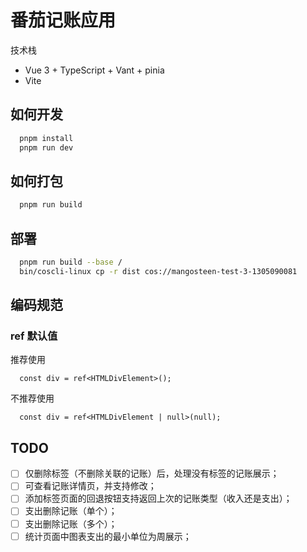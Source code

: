 # 番茄记账应用

技术栈

+ Vue 3 + TypeScript + Vant + pinia
+ Vite

## 如何开发

```bash
  pnpm install
  pnpm run dev
```

## 如何打包
  
```bash
  pnpm run build
```
## 部署

```bash
  pnpm run build --base /
  bin/coscli-linux cp -r dist cos://mangosteen-test-3-1305090081
```

## 编码规范

### ref 默认值

推荐使用

```tsx
  const div = ref<HTMLDivElement>();
```

不推荐使用

```tsx
  const div = ref<HTMLDivElement | null>(null);
```

## TODO

- [ ] 仅删除标签（不删除关联的记账）后，处理没有标签的记账展示；
- [ ] 可查看记账详情页，并支持修改；
- [ ] 添加标签页面的回退按钮支持返回上次的记账类型（收入还是支出）；
- [ ] 支出删除记账（单个）；
- [ ] 支出删除记账（多个）；
- [ ] 统计页面中图表支出的最小单位为周展示；
